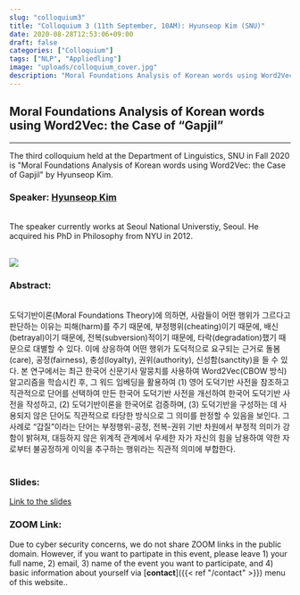```yaml
---
slug: "colloquium3"
title: "Colloquium 3 (11th September, 10AM): Hyunseop Kim (SNU)"
date: 2020-08-28T12:53:06+09:00
draft: false
categories: ["Colloquium"]
tags: ["NLP", "Appliedling"]
image: "uploads/colloquium_cover.jpg"
description: "Moral Foundations Analysis of Korean words using Word2Vec: the Case of “Gapjil” by Hyunseop Kim (in Korean)"
---
```


## Moral Foundations Analysis of Korean words using Word2Vec: the Case of “Gapjil”

---

The third colloquium held at the Department of Linguistics, SNU in Fall 2020 is "Moral Foundations Analysis of Korean words using Word2Vec: the Case of Gapjil" by Hyunseop Kim.

### Speaker: <a class=intro-link href="http://philosophy.snu.ac.kr/board/html/menu2/sub02_1_view.html?gubun=E&idx=60">Hyunseop Kim</a>

<br/>
The speaker currently works at Seoul National Universtiy, Seoul. He acquired his PhD in Philosophy from NYU in 2012.
<br/><br/>

![ ](/profiles/Hyunseop_Kim_image.jpg#floatleft)

### Abstract:

<br/>
도덕기반이론(Moral Foundations Theory)에 의하면, 사람들이 어떤 행위가 그르다고 판단하는 이유는 피해(harm)를 주기 때문에, 부정행위(cheating)이기 때문에, 배신(betrayal)이기 때문에, 전복(subversion)적이기 때문에, 타락(degradation)했기 때문으로 대별할 수 있다. 이에 상응하여 어떤 행위가 도덕적으로 요구되는 근거로 돌봄(care), 공정(fairness), 충성(loyalty), 권위(authority), 신성함(sanctity)을 들 수 있다. 본 연구에서는 최근 한국어 신문기사 말뭉치를 사용하여 Word2Vec(CBOW 방식) 알고리즘을 학습시킨 후, 그 워드 임베딩을 활용하여 (1) 영어 도덕기반 사전을 참조하고 직관적으로 단어를 선택하여 만든 한국어 도덕기반 사전을 개선하여 한국어 도덕기반 사전을 작성하고, (2) 도덕기반이론을 한국어로 검증하며, (3) 도덕기반을 구성하는 데 사용되지 않은 단어도 직관적으로 타당한 방식으로 그 의미를 판정할 수 있음을 보인다. 그 사례로 “갑질”이라는 단어는 부정행위-공정, 전복-권위 기반 차원에서 부정적 의미가 강함이 밝혀져, 대등하지 않은 위계적 관계에서 우세한 자가 자신의 힘을 남용하여 약한 자로부터 불공정하게 이익을 추구하는 행위라는 직관적 의미에 부합한다.
<br/><br/>

### Slides:

[Link to the slides](/materials/colloquium3_material.pdf)

### ZOOM Link:

Due to cyber security concerns, we do not share ZOOM links in the public domain. However, if you want to partipate in this event, please leave 1) your full name, 2) email, 3) name of the event you want to participate, and 4) basic information about yourself via [**contact**]({{< ref "/contact" >}}) menu of this website..
